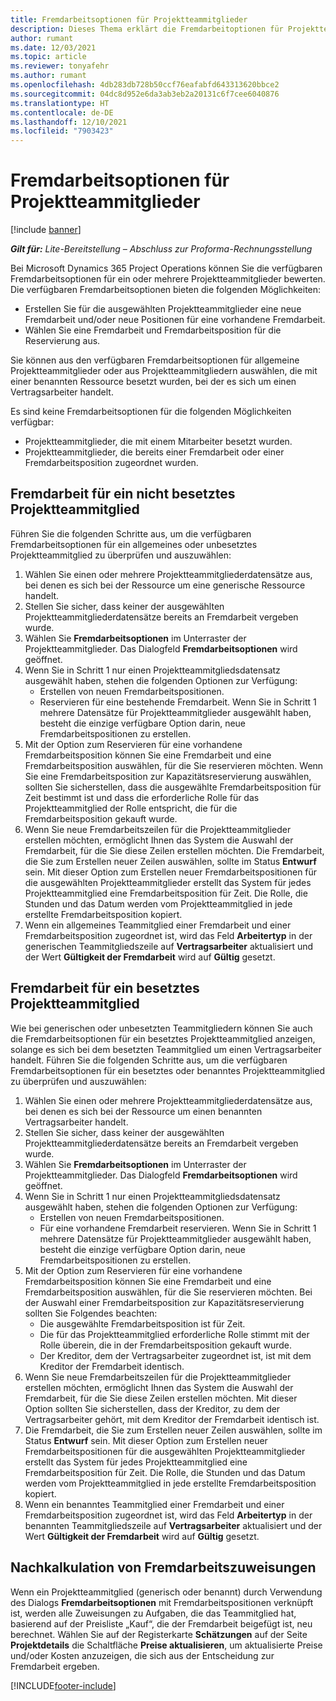 ```yaml
---
title: Fremdarbeitsoptionen für Projektteammitglieder
description: Dieses Thema erklärt die Fremdarbeitoptionen für Projektteammitglieder in Microsoft Dynamics 365 Project Operations.
author: rumant
ms.date: 12/03/2021
ms.topic: article
ms.reviewer: tonyafehr
ms.author: rumant
ms.openlocfilehash: 4db283db728b50ccf76eafabfd643313620bbce2
ms.sourcegitcommit: 04dc8d952e6da3ab3eb2a20131c6f7cee6040876
ms.translationtype: HT
ms.contentlocale: de-DE
ms.lasthandoff: 12/10/2021
ms.locfileid: "7903423"
---
```

# <a name="subcontracting-options-for-project-team-members"></a>Fremdarbeitsoptionen für Projektteammitglieder

[!include [banner](../../includes/dataverse-preview.md)]

_**Gilt für:** Lite-Bereitstellung – Abschluss zur Proforma-Rechnungsstellung_

Bei Microsoft Dynamics 365 Project Operations können Sie die verfügbaren Fremdarbeitsoptionen für ein oder mehrere Projektteammitglieder bewerten. Die verfügbaren Fremdarbeitsoptionen bieten die folgenden Möglichkeiten:

- Erstellen Sie für die ausgewählten Projektteammitglieder eine neue Fremdarbeit und/oder neue Positionen für eine vorhandene Fremdarbeit. 
- Wählen Sie eine Fremdarbeit und Fremdarbeitsposition für die Reservierung aus. 

Sie können aus den verfügbaren Fremdarbeitsoptionen für allgemeine Projektteammitglieder oder aus Projektteammitgliedern auswählen, die mit einer benannten Ressource besetzt wurden, bei der es sich um einen Vertragsarbeiter handelt. 

Es sind keine Fremdarbeitsoptionen für die folgenden Möglichkeiten verfügbar:

- Projektteammitglieder, die mit einem Mitarbeiter besetzt wurden. 
- Projektteammitglieder, die bereits einer Fremdarbeit oder einer Fremdarbeitsposition zugeordnet wurden. 

## <a name="subcontracting-an-unstaffed-project-team-member"></a>Fremdarbeit für ein nicht besetztes Projektteammitglied

Führen Sie die folgenden Schritte aus, um die verfügbaren Fremdarbeitsoptionen für ein allgemeines oder unbesetztes Projektteammitglied zu überprüfen und auszuwählen:

1. Wählen Sie einen oder mehrere Projektteammitgliederdatensätze aus, bei denen es sich bei der Ressource um eine generische Ressource handelt.
2. Stellen Sie sicher, dass keiner der ausgewählten Projektteammitgliederdatensätze bereits an Fremdarbeit vergeben wurde. 
3. Wählen Sie **Fremdarbeitsoptionen** im Unterraster der Projektteammitglieder. Das Dialogfeld **Fremdarbeitsoptionen** wird geöffnet. 
4. Wenn Sie in Schritt 1 nur einen Projektteammitgliedsdatensatz ausgewählt haben, stehen die folgenden Optionen zur Verfügung:
    - Erstellen von neuen Fremdarbeitspositionen. 
    - Reservieren für eine bestehende Fremdarbeit. Wenn Sie in Schritt 1 mehrere Datensätze für Projektteammitglieder ausgewählt haben, besteht die einzige verfügbare Option darin, neue Fremdarbeitspositionen zu erstellen.
5. Mit der Option zum Reservieren für eine vorhandene Fremdarbeitsposition können Sie eine Fremdarbeit und eine Fremdarbeitsposition auswählen, für die Sie reservieren möchten. Wenn Sie eine Fremdarbeitsposition zur Kapazitätsreservierung auswählen, sollten Sie sicherstellen, dass die ausgewählte Fremdarbeitsposition für Zeit bestimmt ist und dass die erforderliche Rolle für das Projektteammitglied der Rolle entspricht, die für die Fremdarbeitsposition gekauft wurde.
6. Wenn Sie neue Fremdarbeitszeilen für die Projektteammitglieder erstellen möchten, ermöglicht Ihnen das System die Auswahl der Fremdarbeit, für die Sie diese Zeilen erstellen möchten. Die Fremdarbeit, die Sie zum Erstellen neuer Zeilen auswählen, sollte im Status **Entwurf** sein. Mit dieser Option zum Erstellen neuer Fremdarbeitspositionen für die ausgewählten Projektteammitglieder erstellt das System für jedes Projektteammitglied eine Fremdarbeitsposition für Zeit. Die Rolle, die Stunden und das Datum werden vom Projektteammitglied in jede erstellte Fremdarbeitsposition kopiert. 
7. Wenn ein allgemeines Teammitglied einer Fremdarbeit und einer Fremdarbeitsposition zugeordnet ist, wird das Feld **Arbeitertyp** in der generischen Teammitgliedszeile auf **Vertragsarbeiter** aktualisiert und der Wert **Gültigkeit der Fremdarbeit** wird auf **Gültig** gesetzt.

## <a name="subcontracting-a-staffed-project-team-member"></a>Fremdarbeit für ein besetztes Projektteammitglied

Wie bei generischen oder unbesetzten Teammitgliedern können Sie auch die Fremdarbeitsoptionen für ein besetztes Projektteammitglied anzeigen, solange es sich bei dem besetzten Teammitglied um einen Vertragsarbeiter handelt. Führen Sie die folgenden Schritte aus, um die verfügbaren Fremdarbeitsoptionen für ein besetztes oder benanntes Projektteammitglied zu überprüfen und auszuwählen:

1. Wählen Sie einen oder mehrere Projektteammitgliederdatensätze aus, bei denen es sich bei der Ressource um einen benannten Vertragsarbeiter handelt.
2. Stellen Sie sicher, dass keiner der ausgewählten Projektteammitgliederdatensätze bereits an Fremdarbeit vergeben wurde. 
3. Wählen Sie **Fremdarbeitsoptionen** im Unterraster der Projektteammitglieder. Das Dialogfeld **Fremdarbeitsoptionen** wird geöffnet. 
4. Wenn Sie in Schritt 1 nur einen Projektteammitgliedsdatensatz ausgewählt haben, stehen die folgenden Optionen zur Verfügung:
      - Erstellen von neuen Fremdarbeitspositionen.
      - Für eine vorhandene Fremdarbeit reservieren.
  Wenn Sie in Schritt 1 mehrere Datensätze für Projektteammitglieder ausgewählt haben, besteht die einzige verfügbare Option darin, neue Fremdarbeitspositionen zu erstellen.
5. Mit der Option zum Reservieren für eine vorhandene Fremdarbeitsposition können Sie eine Fremdarbeit und eine Fremdarbeitsposition auswählen, für die Sie reservieren möchten. Bei der Auswahl einer Fremdarbeitsposition zur Kapazitätsreservierung sollten Sie Folgendes beachten:
      - Die ausgewählte Fremdarbeitsposition ist für Zeit. 
      - Die für das Projektteammitglied erforderliche Rolle stimmt mit der Rolle überein, die in der Fremdarbeitsposition gekauft wurde. 
      - Der Kreditor, dem der Vertragsarbeiter zugeordnet ist, ist mit dem Kreditor der Fremdarbeit identisch.
6. Wenn Sie neue Fremdarbeitszeilen für die Projektteammitglieder erstellen möchten, ermöglicht Ihnen das System die Auswahl der Fremdarbeit, für die Sie diese Zeilen erstellen möchten. Mit dieser Option sollten Sie sicherstellen, dass der Kreditor, zu dem der Vertragsarbeiter gehört, mit dem Kreditor der Fremdarbeit identisch ist. 
7. Die Fremdarbeit, die Sie zum Erstellen neuer Zeilen auswählen, sollte im Status **Entwurf** sein. Mit dieser Option zum Erstellen neuer Fremdarbeitspositionen für die ausgewählten Projektteammitglieder erstellt das System für jedes Projektteammitglied eine Fremdarbeitsposition für Zeit. Die Rolle, die Stunden und das Datum werden vom Projektteammitglied in jede erstellte Fremdarbeitsposition kopiert.  
8. Wenn ein benanntes Teammitglied einer Fremdarbeit und einer Fremdarbeitsposition zugeordnet ist, wird das Feld **Arbeitertyp** in der benannten Teammitgliedszeile auf **Vertragsarbeiter** aktualisiert und der Wert **Gültigkeit der Fremdarbeit** wird auf **Gültig** gesetzt.

## <a name="re-costing-subcontractor-assignments"></a>Nachkalkulation von Fremdarbeitszuweisungen

Wenn ein Projektteammitglied (generisch oder benannt) durch Verwendung des Dialogs **Fremdarbeitsoptionen** mit Fremdarbeitspositionen verknüpft ist, werden alle Zuweisungen zu Aufgaben, die das Teammitglied hat, basierend auf der Preisliste „Kauf“, die der Fremdarbeit beigefügt ist, neu berechnet. Wählen Sie auf der Registerkarte **Schätzungen** auf der Seite **Projektdetails** die Schaltfläche **Preise aktualisieren**, um aktualisierte Preise und/oder Kosten anzuzeigen, die sich aus der Entscheidung zur Fremdarbeit ergeben.

[!INCLUDE[footer-include](../../includes/footer-banner.md)]
